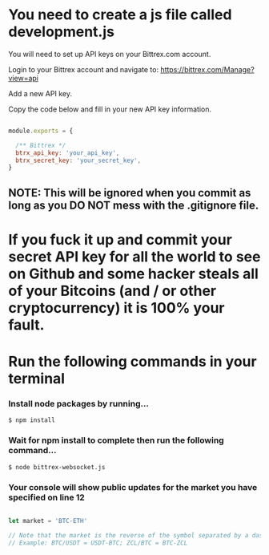 # You need to create a js file called development.js

You will need to set up API keys on your Bittrex.com account.  

Login to your Bittrex account and navigate to: https://bittrex.com/Manage?view=api

Add a new API key.

Copy the code below and fill in your new API key information.  

```javascript

module.exports = {

  /** Bittrex */
  btrx_api_key: 'your_api_key',
  btrx_secret_key: 'your_secret_key',
}

```

## NOTE: This will be ignored when you commit as long as you DO NOT mess with the .gitignore file. 

# If you fuck it up and commit your secret API key for all the world to see on Github and some hacker steals all of your Bitcoins (and / or other cryptocurrency) it is 100% your fault.


# Run the following commands in your terminal


### Install node packages by running...

```
$ npm install
```

### Wait for npm install to complete then run the following command...

```
$ node bittrex-websocket.js
```

### Your console will show public updates for the market you have specified on line 12

```javascript

let market = 'BTC-ETH'

// Note that the market is the reverse of the symbol separated by a dash. 
// Example: BTC/USDT = USDT-BTC; ZCL/BTC = BTC-ZCL

```